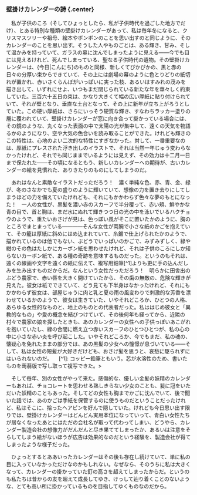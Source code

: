 ### 壁掛けカレンダーの詩 {.center}

　私が子供のころ（そしてひょっとしたら、私が子供時代を過ごした地方でだけ）、とある特別な種類の壁掛けカレンダーがあって、私は毎年冬になると、クリスマスツリーや祖母、絵本やボンボンのことを思い出すのと同じように、そのカレンダーのことを思い出す。そうした人やものごとは、ある輝き、甘み、そして温かみを持っていて、ガラスの墓に沈んでしまったように見える――今でも目には見えるけれど、死んでしまっている、聖なる子供時代の遺物。その壁掛けカレンダーは、{今日|こんにち}のものと同様、新しくてぴかぴかの、黒と赤の日々の分厚い束からできていて、その上には劇場の幕のように色とりどりの紙切れが置かれ、赤いさくらんぼがいっぱいに実った枝、あるいはすみれの茂みを描き出して、いずれにせよ、いつもまだ閉じられている新たな年を華々しく約束していた。三百六十五日の束は、かなり大きくて幅の広い厚紙に貼り付けられていて、それが壁となり、垂直な土台となって、その上に新年が立ち上がろうとしていた。この硬い厚紙は、さらにいっそう硬質な輝き、すなわちラッカー塗りの層に覆われていて、壁掛けカレンダーが窓に向き合って掛かっている場合には、その鏡のような、丸くなった表面の中で太陽の光が集中して、遠くの天気を物語るかのようになり、空や大気の色合いを読み取ることができた。けれども輝きのこの特性は、心地のよい二次的な特性にすぎなかった。対して、一番重要なのは、厚紙にプレスされた浮き出しのイラストで、それは当然一年じゅう変わらなかったけれど、それでも同じままでいるようには見えず、その効力は十二月一日まで保たれた――その頃になるともう、新しいカレンダーへの期待が、古いカレンダーの絵を見慣れた、ありきたりのものにしてしまうのだ。

　あれはなんと素敵なイラストだっただろう！　濃く単純な色、赤、青、金、緑が、冬のさなかでも夏の盛りのように輝いていて、想像の力を置き去りにしてしまうほどの力を備えていたけれども、それにもかかわらず色々な夢のもとになった！　一人の女性が、黒髪を濃い赤のスカーフで半分覆って、赤い頬、鮮やかな青の目で、首と胸は、まだ水にぬれて輝きつつ日の光の中を泳いでいるハクチョウのようで、重たいおさげが見は、色っぽい風がそこに置いたかのように、胸のところでまとまっている――――そんな女性が両腕で小さな紙のかごを抱えていて、その籠は厚紙に斜めにはめ込まれていて、糸鋸で仕上げられたかのようで、描かれているのは他でもない、ぶどうでいっぱいのかごで、みずみずしく、緑や紺のその色はたしかにカーボン紙を思わせたけれど、それは子供のころにしか知らないカーボン紙で、ある種の奇跡を意味するものだった。というのもそれは、遠くの線画や文字を遠くの紙に伝えて、複写用鉛筆[^1]よりも更に手の込んだしみを生み出すものだからだ。なんという女性だっただろう！　明らかに田舎出のぶどう農家で、赤い唇を大きく開けていたから、その歯の無敵の、危険な輝きが見えた。彼女は紙でできていて、どう見ても下半身はなかったけれど、それにもかかわらず彼女は、部屋じゅうに肉と乳と夏の雨の風変わりで刺激的な芳香を漂わせているかのようで、彼女は生きていた、いやそれどころか、ひとつの人格、あらゆる女性的なものと、地上のものとの代表者だった。私ははじめ彼女と「異教的なもの」や愛の概念を結びつけていて、その後何年も経ってから、近隣の村々で農家の娘を探したときも、あのカレンダーの女性への子供っぽいあこがれを抱いていたし、緑の合間に燃え立つ赤いスカーフのひとつひとつが、私の心の中に小さな赤い炎を呼び起こした。いやそれどころか、今でもまだ、私の魂の、懐疑心を免れたままの部分では、あの黒髪の少女への憧憬が息づいている――そして、私は女性の短髪が大好きだけども、おさげ髪を思うと、哀愁に駆られずにはいられないのだ。
　[^1]: コッピー鉛筆ともいう。芯が水溶性のため、書いたものを蒟蒻版で写し取って複写できた。>

　そして毎年、別の女性がやって来た。感傷的な、優しい金髪の妖精のカレンダーもあれば、チョコレートを思わせる熟しきらない少女のことも、髪に冠をいただいた妖精のこともあった。そしてどの女性も胸までかごに沈んでいて、後で聞いた話では、あのかごは手紙を保管するのに使うものだということだったけれど、私はそこに、拾ったヘアピンを好んで隠していた。けれども今日思い出す限りでは、壁掛けカレンダーはどんどん実用本位になっていって、青白い女性たちが居なくなったあとにはただの会社名が取って代わってしまい、どうやら、カレンダー製造会社の想像力がだんだんと尽き果ててしまったか、あるいは注意をそらしてしまう絵がないほうが広告は効果的なのだという経験を、製造会社が得てしまったような様子だった。

　ひょっとするとああいったカレンダーはその後も存在し続けていて、単に私の目に入っていなかっただけなのかもしれない。なぜなら、そのうちに私は大きくなって、カレンダーの掛かっていた釘の高さを超えてしまったからだ。というのも私たちは昔からの友を超えて成長してゆき、けっして辿り着くことのないような、とても高い所に掛かっているものを目指してゆくものなのだから。